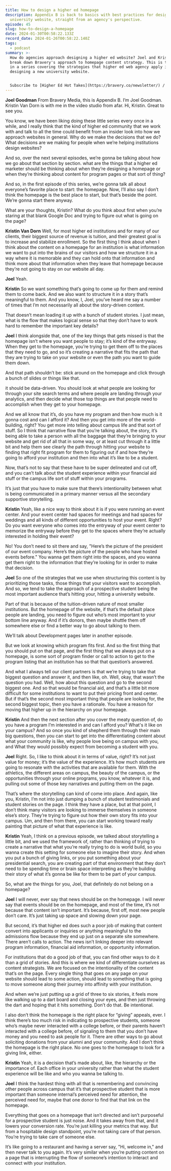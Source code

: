 ```yaml
---
title: How to design a higher ed homepage
description: Appendix B is back to basics with best practices for designing a
  university website, straight from an agency's perspective.
episode: 45
slug: how-to-design-a-homepage
date: 2024-01-30T00:58:22.133Z
record_date: 2024-01-26T00:58:22.140Z
tags:
  - podcast
summary: >-
  H﻿ow do agencies approach designing a higher ed website? Joel and Kristin
  break down Bravery's approach to homepage content strategy. This is the first
  in a series covering the strategies that higher ed web agency apply in
  designing a new university website.


  S﻿ubscribe to [Higher Ed Hot Takes](https://bravery.co/newsletter/) / Get your [SpeedyU Turbo](https://bravery.co/speedyu-turbo/) audit.
---
```

**Joel Goodman**
From Bravery Media, this is Appendix B. I’m Joel Goodman. Kristin Van Dorn is with me in the video studio from afar. Hi, Kristin. Great to see you. 

You know, we have been liking doing these little series every once in a while, and I really think that the kind of higher ed community that we work with and talk to all the time could benefit from an insider look into how we approach websites in general. Why do we make the decisions that we do? What decisions are we making for people when we’re helping institutions design websites?

And so, over the next several episodes, we’re gonna be talking about how we go about that section by section. what are the things that a higher ed marketer should be thinking about when they’re designing a homepage or when they’re thinking about content for program pages or that sort of thing?

And so, in the first episode of this series, we’re gonna talk all about everyone’s favorite place to start: the homepage. Now, I’ll also say I don’t think the homepage is the best place to start, but that’s beside the point. We’re gonna start there anyway.

What are your thoughts, Kristin? What do you think about first when you’re staring at that blank Google Doc and trying to figure out what is going on the page?

**Kristin Van Dorn**
Well, for most higher ed institutions and for many of our clients, their biggest source of revenue is tuition, and their greatest goal is to increase and stabilize enrollment. So the first thing I think about when I think about the content on a homepage for an institution is what information we want to put into the brains of our visitors and how we structure it in a way where it is memorable and they can hold onto that information and think more about that information when they leave that homepage because they’re not going to stay on our website all day.

**Joel**
Yeah.

**Kristin**
So we want something that’s going to come up for them and remind them to come back. And we also want to structure it in a story that’s meaningful to them. And you know, I, Joel, you’ve heard me say a number of times that I’m not necessarily all about the story-driven content.

That doesn’t mean loading it up with a bunch of student stories. I just mean, what is the flow that makes logical sense so that they don’t have to work hard to remember the important key details?

**Joel**
I think alongside that, one of the key things that gets missed is that the homepage isn’t where you want people to stay; it’s kind of the entryway. When they get to the homepage, you’re trying to get them off to the places that they need to go, and so it’s creating a narrative that fits the path that they are trying to take on your website or even the path you want to guide them down. 

And that path shouldn’t be: stick around on the homepage and click through a bunch of slides or things like that.

it should be data-driven. You should look at what people are looking for through your site search terms and where people are landing through your analytics, and then decide what those top things are that people need to accomplish when they get to your homepage.

And we all know that it’s, do you have my program and then how much is it gonna cost and can I afford it? And then you get into more of the world-building, right? You get more into telling about campus life and that sort of stuff. So I think that narrative flow that you’re talking about, the story, it’s being able to take a person with all the baggage that they’re bringing to your website and get rid of all that in some way, or at least cut through it a little bit and help them see clearly the path through hitting your website to finding that right fit program for them to figuring out if and how they’re going to afford your institution and then into what it’s like to be a student. 

Now, that’s not to say that these have to be super delineated and cut off, and you can’t talk about the student experience within your financial aid stuff or the campus life sort of stuff within your programs.

It’s just that you have to make sure that there’s intentionality between what is being communicated in a primary manner versus all the secondary supportive storytelling.

**Kristin**
Yeah, like a nice way to think about it is if you were running an event center. And your event center had spaces for meetings and had spaces for weddings and all kinds of different opportunities to host your event. Right? Do you want everyone who comes into the entryway of your event center to memorize the entryway before they get to the spaces where they’re actually interested in holding their event? 

No! You don’t need to sit there and say, "Here’s the picture of the president of our event company. Here’s the picture of the people who have hosted events before." You wanna get them right into the spaces, and you wanna get them right to the information that they’re looking for in order to make that decision.

**Joel**
So one of the strategies that we use when structuring this content is by prioritizing those tasks, those things that your visitors want to accomplish. And so, we tend to take the approach of a prospective student being the most important audience that’s hitting your, hitting a university website.

Part of that is because of the tuition-driven nature of most smaller institutions. But the homepage of the website, if that’s the default place people are landing, you need to figure out who’s most important to your bottom line anyway. And if it’s donors, then maybe shuttle them off somewhere else or find a better way to go about talking to them.

We’ll talk about Development pages later in another episode. 

But we look at knowing which program fits first. And so the first thing that you should put on that page, and the first thing that we always put on a homepage, is some sort of program finder or call to action to get to the program listing that an institution has so that that question’s answered. 

And what I always tell our client partners is that we’re trying to take that biggest question and answer it, and then like, oh. Well, okay, that wasn’t the question you had. Well, how about this question and go to the second biggest one. And so that would be financial aid, and that’s a little bit more difficult for some institutions to want to put their pricing front and center. But if that’s the second most important thing that people are looking for, the second biggest topic, then you have a rationale. You have a reason for moving that higher up in the hierarchy on your homepage.

**Kristin**
And then the next section after you cover the meaty question of, do you have a program I’m interested in and can I afford you? What's it like on your campus? And so once you kind of shepherd them through their main big questions, then you can start to get into the differentiating content about what your community is like, why people love being on campus with you, and What they would possibly expect from becoming a student with you.

**Joel**
Right. So, I like to think about it in terms of value, right? It’s not just value for money; it’s the value of the experience. It’s how much students are going to resonate with the activities that are available for them. With the athletics, the different areas on campus, the beauty of the campus, or the opportunities through your online programs, you know, whatever it is, and pulling out some of those key narratives and putting them on the page. 

That’s where the storytelling can kind of come into place. And again, like you, Kristin, I’m not into just dumping a bunch of student testimonials and student stories on the page. I think they have a place, but at that point, I don’t think many visitors are looking to immerse themselves in someone else’s story. They’re trying to figure out how their own story fits into your campus. Um, and then from there, you can start working toward really painting that picture of what that experience is like.

**Kristin**
Yeah, I think on a previous episode, we talked about storytelling a little bit, and we used the framework of, rather than thinking of trying to create a narrative that what you’re really trying to do is world build, so you wanna create this setting for someone else to imagine their story. And when you put a bunch of giving links, or you put something about your presidential search, you are creating part of that environment that they don’t need to be spending time or brain space interpreting as they’re building their story of what it’s gonna be like for them to be part of your campus.

So, what are the things for you, Joel, that definitely do not belong on a homepage?

**Joel**
I will never, ever say that news should be on the homepage. I will never say that events should be on the homepage, and most of the time, it’s not because that content isn’t important. It’s because, first off, most new people don’t care. It’s just taking up space and slowing down your page.

But second, it’s that higher ed does such a poor job of making that content convert into applicants or inquiries or anything meaningful to the admissions flow because they end up just on a separate site somewhere. There aren’t calls to action. The news isn’t linking deeper into relevant program information, financial aid information, or opportunity information.

For institutions that do a good job of that, you can find other ways to do it than a grid of stories. And this is where we kind of differentiate ourselves as content strategists. We are focused on the intentionality of the content that’s on the page. Every single thing that goes on any page on your website should lead to some action, should lead to something that is going to move someone along their journey into affinity with your institution.

And when we’re just putting up a grid of three to six stories, it feels more like walking up to a dart board and closing your eyes, and then just throwing the dart and hoping that it hits something. Don’t do that. Be intentional. 

I also don’t think the homepage is the right place for “giving” appeals, ever. I think there’s too much risk in indicating to prospective students, someone who’s maybe never interacted with a college before, or their parents haven’t interacted with a college before, of signaling to them that you don’t have money and you need to ask people for it. There are other ways to go about soliciting donations from your alumni and your community. And I don’t think the homepage is the right place. No one goes to the homepage to look for a giving link, either.

**Kristin**
Yeah, it is a decision that’s made about, like, the hierarchy or the importance of. Each office in your university rather than what the student experience will be like and who you wanna be talking to.

**Joel**
I think the hardest thing with all that is remembering and convincing other people across campus that it’s that prospective student that is more important than someone internal’s perceived need for attention, the perceived need for, maybe that one donor to find that that link on the homepage. 

Everything that goes on a homepage that isn’t directed and isn’t purposeful for a prospective student is just noise. And it takes away from that, and it lowers your conversion rate. You’re just killing your metrics that way. But from a hospitable design standpoint, you’re not taking care of that person. You’re trying to take care of someone else.

It’s like going to a restaurant and having a server say, "Hi, welcome in," and then never talk to you again. It’s very similar when you’re putting content on a page that is interrupting the flow of someone’s intention to interact and connect with your institution.

